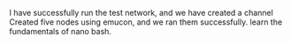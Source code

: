I have successfully run the test network, and we have created  a channel 
Created five nodes using emucon, and we ran them successfully.
learn the fundamentals of nano bash.
